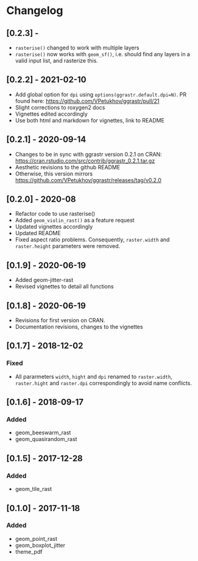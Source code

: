 # Changelog

## [0.2.3] - 
* `rasterise()` changed to work with multiple layers
* `rasterise()` now works with `geom_sf()`, i.e. should find any layers in a valid input list, and rasterize this. 

## [0.2.2] - 2021-02-10
* Add global option for `dpi` using `options(ggrastr.default.dpi=N)`. PR found here: https://github.com/VPetukhov/ggrastr/pull/21
* Slight corrections to roxygen2 docs
* Vignettes edited accordingly
* Use both html and markdown for vignettes, link to README


## [0.2.1] - 2020-09-14
* Changes to be in sync with ggrastr version 0.2.1 on CRAN: https://cran.rstudio.com/src/contrib/ggrastr_0.2.1.tar.gz
* Aesthetic revisions to the github README
* Otherwise, this version mirrors https://github.com/VPetukhov/ggrastr/releases/tag/v0.2.0


## [0.2.0] - 2020-08
* Refactor code to use rasterise()
* Added `geom_violin_rast()` as a feature request
* Updated vignettes accordingly
* Updated README
* Fixed aspect ratio problems. Consequently, `raster.width` and `raster.height` parameters were removed.

## [0.1.9] - 2020-06-19
* Added geom-jitter-rast
* Revised vignettes to detail all functions

## [0.1.8] - 2020-06-19
* Revisions for first version on CRAN. 
* Documentation revisions, changes to the vignettes

## [0.1.7] - 2018-12-02
### Fixed
* All pararmeters `width`, `hight` and `dpi` renamed to `raster.width`, `raster.hight` and `raster.dpi` correspondingly to avoid name conflicts.

## [0.1.6] - 2018-09-17
### Added
* geom_beeswarm_rast
* geom_quasirandom_rast

## [0.1.5] - 2017-12-28
### Added
* geom_tile_rast

## [0.1.0] - 2017-11-18
### Added
* geom_point_rast
* geom_boxplot_jitter
* theme_pdf
